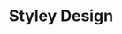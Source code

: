 ---
layout: default
title: Styley Design
slides:

  - class: title-slide
    content: |

      # Styley Design

      _Designing your content_

    notes: |

      Now we're going to look at how we can use CSS code to apply design ideas to our HTML.


  - content: |

      ![Grumpy Cat](http://gathergather.co.nz/grumpy-cat.png){: width="300"}

      ## CSS With Grumpy Cat

      Open this link in a new tab: <a href="http://codepen.io/gatherworkshops/pen/yyrQpd?editors=110" target="_blank">Grumpy Cat Code</a>

      Keep it open! We are going to be using CSS
      to make it look way better.

      {:.checkpoint}
      I have the link open in a new tab.

    notes: |

      Meet Grumpy Cat. Grumpy Cat is going to help us learn some CSS.


  - content: |
      ## CodePen Editor

      ![Screenshot of CodePen UI](assets/images/codepen-css.png)

      CodePen can show us both our HTML and our CSS.

    notes: |

      You should now have a new CSS panel open in CodePen.

      The top panel is the HTML, which you are already familiar with.

      The bottom panel is the CSS, where we are going write all of our design code.


  - content: |
      ## Grumpy Cat Example

      <p data-height="550" style="height:550px;" data-theme-id="19418" data-slug-hash="yyrQMr" data-default-tab="result" data-user="gatherworkshops" class='codepen'>See the Pen <a href='http://codepen.io/gatherworkshops/pen/yyrQMr/'>Otter Challenge Demo</a> by Gather Workshops (<a href='http://codepen.io/gatherworkshops'>@gatherworkshops</a>) on <a href='http://codepen.io'>CodePen</a>.</p>
      <script async src="//assets.codepen.io/assets/embed/ei.js"></script>

      We will use CSS code to make our output look something like this.

    notes: |

      Using CSS we can add colour, fonts, sizes, background images, drop shadows, and heaps more.



  - content: |
      ## Classes

      In your **CSS panel**, add this piece of code which
      creates a new design rule called `profile-pic`.
      
      ```css 
      .profile-pic {
        width: 200px;
      }
      ```
      {:.big-code}

      In CSS, a design rule like this is called a **class**.

      {:.checkpoint}
      Nothing will happen yet!

    notes: |

      We use CSS to write code about how objects on our page should look.

      This code says that anything on our page with the class `profile-pic` should be displayed as 200 pixels wide.

      One little trick - don't forget the `.` dot in front of the class name in CSS!

      Also notice that in CSS we use `{` `}` curly wiggly mustache brackets. Mustaches are super fancy, just like CSS.

      The curly brackets `{` `}` are an easy way to spot CSS, compared to the `<` `>` angle brackets of HTML.

  - content: |
      ## Applying Classes

      <br>

      In your HTML panel, find the first image:

      ```html
      <img src="http://gathergather.co.nz/grumpy-cat.png">
      ```
      {:.big-code}

      <br>

      And add `class="profile-pic"`, so it looks like this:

      ```html
      <img class="profile-pic" src="http://gathergather.co.nz/grumpy-cat.png">
      ```
      {:.big-code}

      <br>

      {:.checkpoint}
      Cartoon Grumpy Cat should now be much smaller.

    notes: |
      When we've created a CSS class, we can apply that class to any HTML element.

      The class in the HTML and the class name in the CSS need to match **exactly**. 

      There is no dot before the class name in our HTML but we _do_ need that dot in our CSS code.

  - content: |
      ## Font Styles
      
      In your CSS panel, on a new line,
      create another class called `page-title`:

      ```css
      .page-title {
        font-family: "Comic Sans MS";
        font-size: 50px;
        text-align: center;
        text-shadow: 5px 5px 5px rgba(0,0,0,0.5);
      }
      ```

      <br>

      Then in your HTML, find the h1 and apply the class:

      ```html
      <h1 class="page-title">Grumpy Cat</h1>
      ```
      {:.big-code style="max-width:700px; margin: 0 auto;"}

      <br>

      {:.checkpoint}
      The page heading should now be fancy as!

    notes: |

      There are many font options in CSS. We can create another class to try them out.

      This class says that any HTML element with the class `page-title` should:

      - use the Comic Sans MS font
      - have a font size of 50 pixels
      - be centered
      - have a drop shadow

      The drop shadow is made up of:

      - `5px 5px 5px` <br> is offset left-right, offset up-down, and blur size
      - `rgba(0,0,0,0.5)` <br> is red, green, blue, and transparency

      You can tweak the numbers to see what happens.

      Red, green and blue are numbers between `0` and `255` that get mixed together.

      Transparency is a number between `0` and `1` which is how see-through it should be. 


  - content: |

      ## Whole Page Styles

      At the top of your CSS, on a new line,
      add this new design rule called `body`:

      ```css
      body {
        background-color: gold;
        background-image: url(http://subtlepatterns.com/patterns/food.png);
        font-family: sans-serif;
      }
      ```

      {:.checkpoint}
      Your background should now be yellow with a pattern.

    notes: |

      Notice that this new design rule doesn't have a dot in front of it.

      That's because this design rule is **not a class rule**. The dot means a rule is a class rule.

      This design rule is an **element** rule. That means it adds design to all HTML elements of that type, without us adding anything extra to the HTML.

      This element rule says that the `body` element should have:

      - a default background colour of gold
      - a background image which is a pattern
      - should use non-serif fonts

      The `body` HTML element is hidden in CodePen, but you will see it later when we make our own websites.


  - content: |

      ## Paragraph Styles

      Below the `body` rule you just created, on a new line,
      create another element rule for all `p` tags.

      ```css
      p {
        color: brown;
        font-size: 12px;
        line-height: 130%;
      }
      ```

      {:.checkpoint}
      Your paragraphs should now be brown and a bit bigger.

    notes: |

      This element rule applies to all `<p>` paragraph elements in your HTML.

      The rule says that paragraphs should:

      - have brown text
      - use a 12px font size
      - have lines that are 30% taller than normal




  - content: |

      ## Stuff We Covered

      - **Rule Structure**
        A design rule is made up of a target and a bunch of lines of design.
      - **Class Styles**
        A design rule can be applied to specific elements using a class name
      - **Element Styles**
        A design rule can be applied to all elements of one kind by the element name
      {:.flex-list}

    notes: |

      *No notes*



  - content: |

      ![Thumbs Up!]([[BASE_URL]]/theme/assets/images/thumbs-up.svg){: height="200" }

      ## Styley Design: Complete!

      Great, now let's take a quick look at layout containers...

      [Take me to the next chapter!](layout-basics.html)


    notes: |

      Great! Now that we know the basics, let's look at layout containers.






---